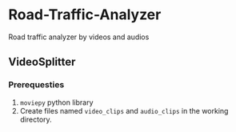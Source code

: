 # Road-Traffic-Analyzer
Road traffic analyzer by videos and audios

## VideoSplitter
### Prerequesties
1. `moviepy` python library
2. Create files named `video_clips` and `audio_clips` in the working directory.

